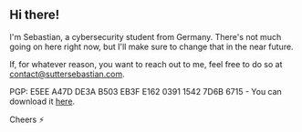 ## Hi there!

I'm Sebastian, a cybersecurity student from Germany. There's not much going on here right now, but I'll make sure to change that in the near future.

If, for whatever reason, you want to reach out to me, feel free to do so at <contact@suttersebastian.com>.

PGP: E5EE A47D DE3A B503 EB3F E162 0391 1542 7D6B 6715 - You can download it [here](https://github.com/sutterseba/sutterseba/blob/main/sutterseba.asc).

Cheers ⚡
